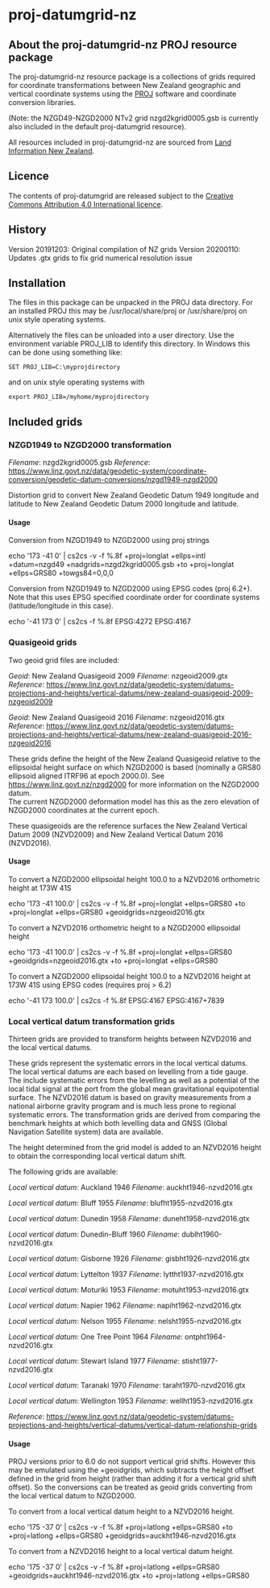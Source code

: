 # proj-datumgrid-nz

## About the proj-datumgrid-nz PROJ resource package

The proj-datumgrid-nz resource package is a collections of grids
required for coordinate transformations between New Zealand geographic 
and vertical coordinate systems using the [PROJ] software and coordinate
conversion libraries.

(Note: the NZGD49-NZGD2000 NTv2 grid nzgd2kgrid0005.gsb is currently
also included in the default proj-datumgrid resource).

All resources included in proj-datumgrid-nz are sourced from
[Land Information New Zealand].

## Licence

The contents of proj-datumgrid are released subject to the
[Creative Commons Attribution 4.0 International licence].

## History

Version 20191203: Original compilation of NZ grids
Version 20200110: Updates .gtx grids to fix grid numerical resolution issue

## Installation

The files in this package can be unpacked in the PROJ data directory.
For an installed PROJ this may be /usr/local/share/proj or /usr/share/proj
on unix style operating systems.

Alternatively the files can be unloaded into a user directory. Use the environment 
variable PROJ_LIB to identify this directory.  In Windows this can be done using
something like:

    SET PROJ_LIB=C:\myprojdirectory

and on unix style operating systems with

    export PROJ_LIB=/myhome/myprojdirectory

## Included grids

### NZGD1949 to NZGD2000 transformation 

*Filename*: nzgd2kgrid0005.gsb
*Reference*: https://www.linz.govt.nz/data/geodetic-system/coordinate-conversion/geodetic-datum-conversions/nzgd1949-nzgd2000

Distortion grid to convert New Zealand Geodetic Datum 1949 longitude and latitude 
to New Zealand Geodetic Datum 2000 longitude and latitude. 

#### Usage

Conversion from NZGD1949 to NZGD2000 using proj strings
  
  echo '173 -41 0' | cs2cs -v -f %.8f +proj=longlat +ellps=intl +datum=nzgd49 +nadgrids=nzgd2kgrid0005.gsb +to +proj=longlat +ellps=GRS80 +towgs84=0,0,0 

Conversion from NZGD1949 to NZGD2000 using EPSG codes (proj 6.2+).  Note that this uses 
EPSG specified coordinate order for coordinate systems (latitude/longitude in this case).

  echo '-41 173 0' | cs2cs -f %.8f EPSG:4272 EPSG:4167

### Quasigeoid grids

Two geoid grid files are included:

*Geoid*: New Zealand Quasigeoid 2009
*Filename*: nzgeoid2009.gtx
*Reference*: https://www.linz.govt.nz/data/geodetic-system/datums-projections-and-heights/vertical-datums/new-zealand-quasigeoid-2009-nzgeoid2009

*Geoid*: New Zealand Quasigeoid 2016
*Filename*: nzgeoid2016.gtx
*Reference*: https://www.linz.govt.nz/data/geodetic-system/datums-projections-and-heights/vertical-datums/new-zealand-quasigeoid-2016-nzgeoid2016

These grids define the height of the New Zealand Quasigeoid relative to the ellipsoidal height surface on which NZGD2000 is based (nominally a GRS80 ellipsoid aligned ITRF96 at epoch 2000.0). See https://www.linz.govt.nz/nzgd2000 for more information on the NZGD2000 datum.  
The current NZGD2000 deformation model has this as the zero elevation of NZGD2000 coordinates
at the current epoch.  

These quasigeoids are the reference surfaces the New Zealand Vertical Datum 2009 (NZVD2009) and New Zealand Vertical Datum 2016 (NZVD2016).  

#### Usage

To convert a NZGD2000 ellipsoidal height 100.0 to a NZVD2016 orthometric height at 173W 41S

   echo '173 -41 100.0' | cs2cs -v -f %.8f +proj=longlat +ellps=GRS80 +to +proj=longlat +ellps=GRS80 +geoidgrids=nzgeoid2016.gtx

To convert a NZVD2016 orthometric height to a NZGD2000 ellipsoidal height

   echo '173 -41 100.0' | cs2cs -v -f %.8f +proj=longlat +ellps=GRS80 +geoidgrids=nzgeoid2016.gtx +to +proj=longlat +ellps=GRS80

To convert a NZGD2000 ellipsoidal height 100.0 to a NZVD2016 height at 173W 41S using EPSG codes (requires proj > 6.2)

   echo '-41 173 100.0' | cs2cs -f %.8f EPSG:4167 EPSG:4167+7839


### Local vertical datum transformation grids

Thirteen grids are provided to transform heights between NZVD2016 and the local vertical datums.  

These grids represent the systematic errors in the local vertical datums. 
The local vertical datums are each based on levelling from a tide gauge.  The include systematic errors from the levelling as well as a potential of the local tidal signal at the port from the global mean gravitational equipotential surface.  The NZVD2016 datum is based on gravity measurements from a national airborne gravity program and is much less prone to 
regional systematic errors.  The transformation grids are derived from comparing the benchmark heights at which both levelling data and GNSS (Global Navigation Satellite system) data are available.  

The height determined from the grid model is added to an NZVD2016 height to obtain
the corresponding local vertical datum shift.

The following grids are available:

*Local vertical datum*: Auckland 1946
*Filename*: auckht1946-nzvd2016.gtx

*Local vertical datum*: Bluff 1955
*Filename*: blufht1955-nzvd2016.gtx

*Local vertical datum*: Dunedin 1958
*Filename*: duneht1958-nzvd2016.gtx

*Local vertical datum*: Dunedin-Bluff 1960
*Filename*: dublht1960-nzvd2016.gtx

*Local vertical datum*: Gisborne 1926
*Filename*: gisbht1926-nzvd2016.gtx

*Local vertical datum*: Lyttelton 1937
*Filename*: lyttht1937-nzvd2016.gtx

*Local vertical datum*: Moturiki 1953
*Filename*: motuht1953-nzvd2016.gtx

*Local vertical datum*: Napier 1962
*Filename*: napiht1962-nzvd2016.gtx

*Local vertical datum*: Nelson 1955
*Filename*: nelsht1955-nzvd2016.gtx

*Local vertical datum*: One Tree Point 1964
*Filename*: ontpht1964-nzvd2016.gtx

*Local vertical datum*: Stewart Island 1977
*Filename*: stisht1977-nzvd2016.gtx

*Local vertical datum*: Taranaki 1970
*Filename*: taraht1970-nzvd2016.gtx

*Local vertical datum*: Wellington 1953
*Filename*: wellht1953-nzvd2016.gtx

*Reference*: https://www.linz.govt.nz/data/geodetic-system/datums-projections-and-heights/vertical-datums/vertical-datum-relationship-grids

#### Usage

PROJ versions prior to 6.0 do not support vertical grid shifts.  However this may be 
emulated using the +geoidgrids, which subtracts the height offset defined in the grid
from height (rather than adding it for a vertical grid shift offset).  So the conversions
can be treated as geoid grids converting from the local vertical datum to NZGD2000.

To convert from a local vertical datum height to a NZVD2016 height.

   echo '175 -37 0' | cs2cs -v -f %.8f +proj=latlong +ellps=GRS80 +to +proj=latlong +ellps=GRS80 +geoidgrids=auckht1946-nzvd2016.gtx

To convert from a NZVD2016 height to a local vertical datum height.

   echo '175 -37 0' | cs2cs -v -f %.8f +proj=latlong +ellps=GRS80 +geoidgrids=auckht1946-nzvd2016.gtx +to +proj=latlong +ellps=GRS80 

[PROJ]: https://proj.org
[Land Information New Zealand]: https://www.linz.govt.nz
[Creative Commons Attribution 4.0 International licence]: https://data.linz.govt.nz/license/attribution-4-0-international/
